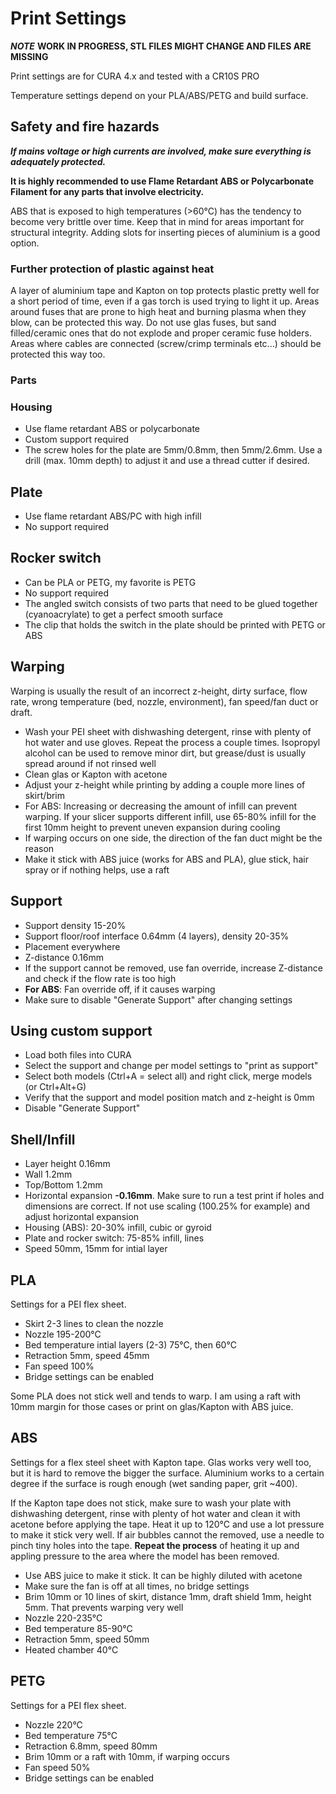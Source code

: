 # Print Settings

***NOTE*** **WORK IN PROGRESS, STL FILES MIGHT CHANGE AND FILES ARE MISSING**

Print settings are for CURA 4.x and tested with a CR10S PRO

Temperature settings depend on your PLA/ABS/PETG and build surface.

## Safety and fire hazards

***If mains voltage or high currents are involved, make sure everything is adequately protected.***

**It is highly recommended to use Flame Retardant ABS or Polycarbonate Filament for any parts that involve electricity.**

ABS that is exposed to high temperatures (>60°C) has the tendency to become very brittle over time. Keep that in mind for areas important for structural integrity. Adding slots for inserting pieces of aluminium is a good option.

### Further protection of plastic against heat

A layer of aluminium tape and Kapton on top protects plastic pretty well for a short period of time, even if a gas torch is used trying to light it up. Areas around fuses that are prone to high heat and burning plasma when they blow, can be protected this way. Do not use glas fuses, but sand filled/ceramic ones that do not explode and proper ceramic fuse holders. Areas where cables are connected (screw/crimp terminals etc...) should be protected this way too.

### Parts

### Housing

- Use flame retardant ABS or polycarbonate
- Custom support required
- The screw holes for the plate are 5mm/0.8mm, then 5mm/2.6mm. Use a drill (max. 10mm depth) to adjust it and use a thread cutter if desired.

## Plate

- Use flame retardant ABS/PC with high infill
- No support required

## Rocker switch

- Can be PLA or PETG, my favorite is PETG
- No support required
- The angled switch consists of two parts that need to be glued together (cyanoacrylate) to get a perfect smooth surface
- The clip that holds the switch in the plate should be printed with PETG or ABS

## Warping

Warping is usually the result of an incorrect z-height, dirty surface, flow rate, wrong temperature (bed, nozzle, environment), fan speed/fan duct or draft.

- Wash your PEI sheet with dishwashing detergent, rinse with plenty of hot water and use gloves. Repeat the process a couple times. Isopropyl alcohol can be used to remove minor dirt, but grease/dust is usually spread around if not rinsed well
- Clean glas or Kapton with acetone
- Adjust your z-height while printing by adding a couple more lines of skirt/brim
- For ABS: Increasing or decreasing the amount of infill can prevent warping. If your slicer supports different infill, use 65-80% infill for the first 10mm height to prevent uneven expansion during cooling
- If warping occurs on one side, the direction of the fan duct might be the reason
- Make it stick with ABS juice (works for ABS and PLA), glue stick, hair spray or if nothing helps, use a raft

## Support

- Support density 15-20%
- Support floor/roof interface 0.64mm (4 layers), density 20-35%
- Placement everywhere
- Z-distance 0.16mm
- If the support cannot be removed, use fan override, increase Z-distance and check if the flow rate is too high
- **For ABS**: Fan override off, if it causes warping
- Make sure to disable "Generate Support" after changing settings

## Using custom support

- Load both files into CURA
- Select the support and change per model settings to "print as support"
- Select both models (Ctrl+A = select all) and right click, merge models (or Ctrl+Alt+G)
- Verify that the support and model position match and z-height is 0mm
- Disable "Generate Support"

## Shell/Infill

- Layer height 0.16mm
- Wall 1.2mm
- Top/Bottom 1.2mm
- Horizontal expansion **-0.16mm**. Make sure to run a test print if holes and dimensions are correct. If not use scaling (100.25% for example) and adjust horizontal expansion
- Housing (ABS): 20-30% infill, cubic or gyroid
- Plate and rocker switch: 75-85% infill, lines
- Speed 50mm, 15mm for intial layer

## PLA

Settings for a PEI flex sheet.

- Skirt 2-3 lines to clean the nozzle
- Nozzle 195-200°C
- Bed temperature intial layers (2-3) 75°C, then 60°C
- Retraction 5mm, speed 45mm
- Fan speed 100%
- Bridge settings can be enabled

Some PLA does not stick well and tends to warp. I am using a raft with 10mm margin for those cases or print on glas/Kapton with ABS juice.

## ABS

Settings for a flex steel sheet with Kapton tape. Glas works very well too, but it is hard to remove the bigger the surface. Aluminium works to a certain degree if the surface is rough enough (wet sanding paper, grit ~400).

If the Kapton tape does not stick, make sure to wash your plate with dishwashing detergent, rinse with plenty of hot water and clean it with acetone before applying the tape. Heat it up to 120°C and use a lot pressure to make it stick very well. If air bubbles cannot the removed, use a needle to pinch tiny holes into the tape. **Repeat the process** of heating it up and appling pressure to the area where the model has been removed.

- Use ABS juice to make it stick. It can be highly diluted with acetone
- Make sure the fan is off at all times, no bridge settings
- Brim 10mm or 10 lines of skirt, distance 1mm, draft shield 1mm, height 5mm. That prevents warping very well
- Nozzle 220-235°C
- Bed temperature 85-90°C
- Retraction 5mm, speed 50mm
- Heated chamber 40°C

## PETG

Settings for a PEI flex sheet.

- Nozzle 220°C
- Bed temperature 75°C
- Retraction 6.8mm, speed 80mm
- Brim 10mm or a raft with 10mm, if warping occurs
- Fan speed 50%
- Bridge settings can be enabled
